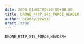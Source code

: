 ```yaml
---
date: 2000-01-01T00:00:00+00:00
title: DRONE_HTTP_STS_FORCE_HEADER
author: bradrydzewski
draft: true
---
```




```
DRONE_HTTP_STS_FORCE_HEADER=
```
